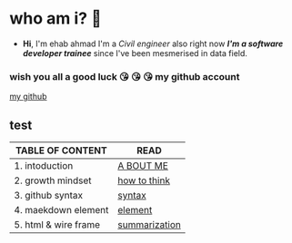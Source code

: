 # who am i? :slightly_frowning_face:
- **Hi**, I'm ehab ahmad I'm a *Civil engineer* also right now ***I'm a software developer trainee*** since I've been mesmerised in data field.
### wish you all a good luck :kissing_heart: :kissing_heart: :kissing_heart:                                                        my github account 
[my github](https://github.com/ehab-ahma)
## test
| TABLE OF CONTENT |  READ                                        |
|---               | ---                                          |
| 1. intoduction              | [A BOUT ME](introd)                          |
| 2. growth mindset| [how to think](mindset)                      |
| 3. github syntax | [syntax](github)       |
| 4. maekdown element |[element](markdown)   |
| 5. html & wire frame | [summarization](sum)  |
